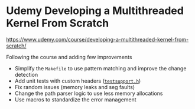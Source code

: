 # Udemy Developing a Multithreaded Kernel From Scratch

https://www.udemy.com/course/developing-a-multithreaded-kernel-from-scratch/

Following the course and adding few improvements

* Simplify the `Makefile` to use pattern matching and improve the change detection
* Add unit tests with custom headers ([`testsupport.h`](./src/testsupport.h)) 
* Fix random issues (memory leaks and seg faults)
* Change the path parser logic to use less memory allocations
* Use macros to standardize the error management